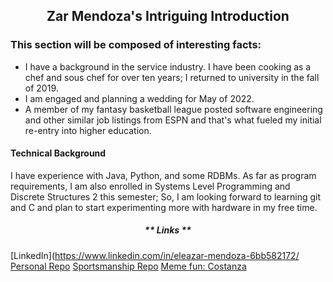 <h2 align="center">Zar Mendoza's Intriguing Introduction</h2>

### This section will be composed of interesting facts:

* I have a background in the service industry. I have been cooking as a chef and sous chef for over ten years; I returned to university in the fall of 2019. 
* I am engaged and planning a wedding for May of 2022. 
* A member of my fantasy basketball league posted software engineering and other similar job listings from ESPN and that's what fueled my initial re-entry into higher education. 

#### Technical Background
I have experience with Java, Python, and some RDBMs. As far as program requirements, I am also enrolled in Systems Level Programming and Discrete Structures 2 this semester; So, I am looking forward to learning git and C and plan to start experimenting more with hardware in my free time. 

<h5 align="center">** Links **</h5>

[LinkedIn](https://www.linkedin.com/in/eleazar-mendoza-6bb582172/ [Personal Repo](https://github.com/emendoza8/CIS350-HW2-Mendoza) [Sportsmanship Repo](https://github.com/emendoza8/GVSU-CIS350-sportsmanship) [Meme fun: Costanza](https://www.pinterest.com/pin/530369293621068286/)
